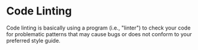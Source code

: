 # Code Linting

Code linting is basically using a program (i.e., "linter") to check your code for problematic patterns that may cause bugs or does not conform to your preferred style guide.


